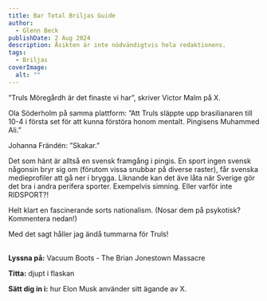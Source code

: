 ```yaml
---
title: Bar Total Briljas Guide
author:
  - Glenn Beck
publishDate: 2 Aug 2024
description: Åsikten är inte nödvändigtvis hela redaktionens.
tags:
  - Briljas
coverImage:
  alt: ""
---
```

”Truls Möregårdh är det finaste vi har”, skriver Victor Malm på X.

Ola Söderholm på samma plattform: ”Att Truls släppte upp brasilianaren till 10-4 i första set för att kunna förstöra honom mentalt. Pingisens Muhammed Ali.”

Johanna Frändén: ”Skakar.”

Det som hänt är alltså en svensk framgång i pingis. En sport ingen svensk någonsin bryr sig om (förutom vissa snubbar på diverse raster), får svenska medieprofiler att gå ner i brygga. Liknande kan det äve  låta när Sverige gör det bra i andra perifera sporter. Exempelvis simning. Eller varför inte RIDSPORT?!

Helt klart en fascinerande sorts nationalism. (Nosar dem på psykotisk? Kommentera nedan!)

Med det sagt håller jag ändå tummarna för Truls!

\
**Lyssna på:** Vacuum Boots - The Brian Jonestown Massacre

**Titta:** djupt i flaskan 

**Sätt dig in i:** hur Elon Musk använder sitt ägande av X.
